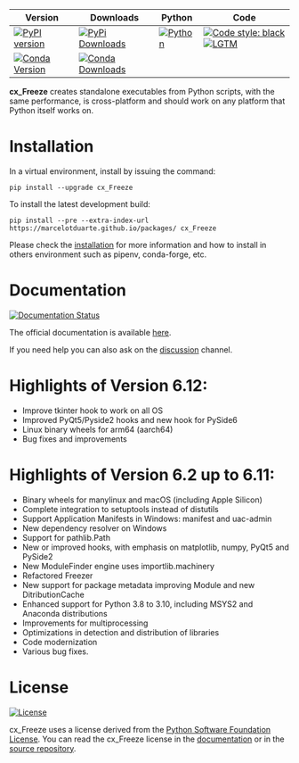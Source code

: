 | Version | Downloads | Python | Code |
| --- | --- | --- | --- |
| [![PyPI version](https://img.shields.io/pypi/v/cx_Freeze)](https://pypi.org/project/cx-freeze/) | [![PyPi Downloads](https://img.shields.io/pypi/dm/cx_Freeze)](https://pypistats.org/packages/cx-freeze) | [![Python](https://img.shields.io/pypi/pyversions/cx-freeze)](https://www.python.org/) | [![Code style: black](https://img.shields.io/badge/code%20style-black-000000.svg)](https://github.com/psf/black) [![LGTM](https://img.shields.io/lgtm/grade/python/g/marcelotduarte/cx_Freeze.svg?logo=lgtm&logoWidth=18)](https://lgtm.com/projects/g/marcelotduarte/cx_Freeze) |
| [![Conda Version](https://img.shields.io/conda/vn/conda-forge/cx_freeze.svg)](https://anaconda.org/conda-forge/cx_freeze) | [![Conda Downloads](https://img.shields.io/conda/dn/conda-forge/cx_freeze.svg)](https://anaconda.org/conda-forge/cx_freeze) | | |

**cx\_Freeze** creates standalone executables from Python scripts, with the same
performance, is cross-platform and should work on any platform that Python
itself works on.

# Installation

In a virtual environment, install by issuing the command:

```
pip install --upgrade cx_Freeze
```

To install the latest development build:
```
pip install --pre --extra-index-url https://marcelotduarte.github.io/packages/ cx_Freeze
```

Please check the [installation](https://cx-freeze.readthedocs.io/en/latest/installation.html)
for more information and how to install in others environment such as pipenv,
conda-forge, etc.

# Documentation

[![Documentation Status](https://readthedocs.org/projects/cx-freeze/badge/?version=latest)](https://cx-freeze.readthedocs.io/en/latest/?badge=latest)

The official documentation is available
[here](https://cx-freeze.readthedocs.io).

If you need help you can also ask on the [discussion](https://github.com/marcelotduarte/cx_Freeze/discussions) channel.

# Highlights of Version 6.12:
- Improve tkinter hook to work on all OS
- Improved PyQt5/Pyside2 hooks and new hook for PySide6
- Linux binary wheels for arm64 (aarch64)
- Bug fixes and improvements

# Highlights of Version 6.2 up to 6.11:
- Binary wheels for manylinux and macOS (including Apple Silicon)
- Complete integration to setuptools instead of distutils
- Support Application Manifests in Windows: manifest and uac-admin
- New dependency resolver on Windows
- Support for pathlib.Path
- New or improved hooks, with emphasis on matplotlib, numpy, PyQt5 and PySide2
- New ModuleFinder engine uses importlib.machinery
- Refactored Freezer
- New support for package metadata improving Module and new DitributionCache
- Enhanced support for Python 3.8 to 3.10, including MSYS2 and Anaconda distributions
- Improvements for multiprocessing
- Optimizations in detection and distribution of libraries
- Code modernization
- Various bug fixes.

# License

[![License](https://img.shields.io/pypi/l/cx_Freeze.svg)](https://cx-freeze.readthedocs.io/en/latest/license.html)

cx\_Freeze uses a license derived from the
[Python Software Foundation License](https://www.python.org/psf/license).
You can read the cx\_Freeze license in the
[documentation](https://cx-freeze.readthedocs.io/en/latest/license.html)
or in the [source repository](doc/src/license.rst).
